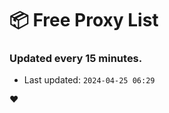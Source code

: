 # :package: Free Proxy List
### Updated every 15 minutes.

- Last updated: `2024-04-25 06:29`

:heart:
